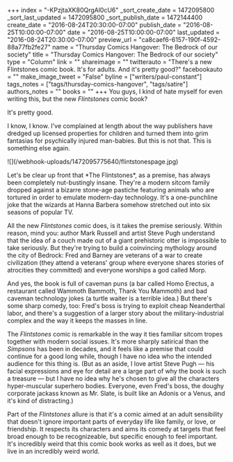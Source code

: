 +++
index = "-KPzjtaXK80QrgAl0cU6"
_sort_create_date = 1472095800
_sort_last_updated = 1472095800
_sort_publish_date = 1472144400
create_date = "2016-08-24T20:30:00-07:00"
publish_date = "2016-08-25T10:00:00-07:00"
date = "2016-08-25T10:00:00-07:00"
last_updated = "2016-08-24T20:30:00-07:00"
preview_url = "ca8caef6-6157-190f-4592-88a77fb2fe27"
name = "Thursday Comics Hangover: The Bedrock of our society"
title = "Thursday Comics Hangover: The Bedrock of our society"
type = "Column"
link = ""
shareimage = ""
twitterauto = "There's a new Flintstones comic book. It's for adults. And it's pretty good?"
facebookauto = ""
make_image_tweet = "False"
byline = ["writers/paul-constant"]
tags_notes = ["tags/thursday-comics-hangover", "tags/satire"]
authors_notes = ""
books = ""
+++
You guys, I kind of hate myself for even writing this, but the new *Flintstones* comic book? 

It's pretty good. 

I know, I know. I've complained at length about the way publishers have dredged up licensed properties for children and turned them into grim fantasias for psychically injured man-babies. But this is not that. This is something else again.

<p class="image-left">![](/webhook-uploads/1472095775640/flintstonespage.jpg)</p>Let's be clear up front that *The Flintstones*, as a premise, has always been completely nut-bustingly insane. They're a modern sitcom family dropped against a bizarre stone-age pastiche featuring animals who are tortured in order to emulate modern-day technology. It's a one-punchline joke that the wizards at Hanna Barbera somehow stretched out into six seasons of popular TV.

All the new *Flintstones* comic does, is it takes the premise seriously. Within reason, mind you: author Mark Russell and artist Steve Pugh understand that the idea of a couch made out of a giant prehistoric otter is impossible to take seriously. But they're trying to build a coinvincing mythology around the city of Bedrock: Fred and Barney are veterans of a war to create civilization (they attend a veterans' group where everyone shares stories of atrocities they committed) and everyone worships a god called Morp.

And yes, the book is full of caveman puns (a bar called Homo Erectus, a restaurant called Wammoth Bammoth, Thank You Mammoth) and bad caveman technology jokes (a turtle waiter is a terrible idea.) But there's some sharp comedy, too: Fred's boss is trying to exploit cheap Neanderthal labor, and there's a suggestion of a larger story about the military-industrial complex and the way it keeps the masses in line. 

The *Flintstones* comic is remarkable in the way it ties familiar sitcom tropes together with modern social issues. It's more sharply satirical than the *Simpsons* has been in decades, and it feels like a premise that could continue for a good long while, though I have no idea who the intended audience for this thing is. (But as an aside, I love artist Steve Pugh — his facial expressions and eye for detail are a large part of why the book is such a treasure — but I have no idea why he's chosen to give all the characters hyper-muscular superhero bodies. Everyone, even Fred's boss, the doughy corporate jackass known as Mr. Slate, is built like an Adonis or a Venus, and it's kind of distracting.) 

Part of the *Flintstones* allure is that it's a comic aimed at an adult sensibility that doesn't ignore important parts of everyday life like family, or love, or friendship. It respects its characters and aims its comedy at targets that feel broad enough to be recognizeable, but specific enough to feel important. It's incredibly weird that this comic book works as well as it does, but we live in an incredibly weird world.

